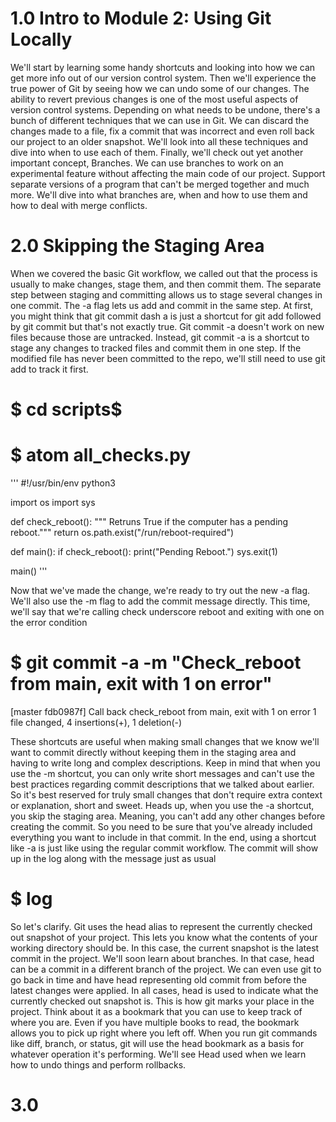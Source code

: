 # 1.0 Intro to Module 2: Using Git Locally

We'll start by learning some handy shortcuts and looking into how we can get more info out of our version control system. Then we'll experience the true power of Git by seeing how
we can undo some of our changes. The ability to revert previous changes is one of the most useful aspects of version control systems. Depending on what needs to be undone, there's 
a bunch of different techniques that we can use in Git. We can discard the changes made to a file, fix a commit that was incorrect and even roll back our project to an older 
snapshot. We'll look into all these techniques and dive into when to use each of them. Finally, we'll check out yet another important concept, Branches. We can use branches to 
work on an experimental feature without affecting the main code of our project. Support separate versions of a program that can't be merged together and much more. We'll dive 
into what branches are, when and how to use them and how to deal with merge conflicts.

# 2.0 Skipping the Staging Area
When we covered the basic Git workflow, we called out that the process is usually to make changes, stage them, and then commit them. The separate step between staging and 
committing allows us to stage several changes in one commit.
The -a flag lets us add and commit in the same step.  At first, you might think that git commit dash a is just a shortcut for git add followed by git commit but that's not exactly true. Git commit -a doesn't work on new files because those are untracked. Instead, git commit -a is a shortcut to stage any changes to tracked files and commit them in one step. If the modified file has never been committed to the repo, we'll still need to use git add to track it first.

# $ cd scripts$

# $ atom all_checks.py

'''
#!/usr/bin/env python3

import os
import sys

def check_reboot():
     """ Retruns True if the computer has a pending reboot."""
     return os.path.exist("/run/reboot-required")
     
def main():
    if check_reboot():
    print("Pending Reboot.")
    sys.exit(1)

main()
'''

Now that we've made the change, we're ready to try out the new -a flag. We'll also use the -m flag to add the commit message directly. This time, we'll say that we're calling check underscore reboot and exiting with one on the error condition


# $ git commit -a -m "Check_reboot from main, exit with 1 on error"
[master fdb0987f] Call back check_reboot from main, exit with 1 on error
1 file changed, 4 insertions(+), 1 deletion(-)

These shortcuts are useful when making small changes that we know we'll want to commit directly without keeping them in the staging area and having to write long and complex descriptions. Keep in mind that when you use the -m shortcut, you can only write short messages and can't use the best practices regarding commit descriptions that we talked about earlier. So it's best reserved for truly small changes that don't require extra context or explanation, short and sweet. Heads up, when you use the -a shortcut, you skip the staging area. Meaning, you can't add any other changes before creating the commit. So you need to be sure that you've already included everything you want to include in that commit. In the end, using a shortcut like -a is just like using the regular commit workflow. The commit will show up in the log along with the message just as usual

# $ log

So let's clarify. Git uses the head alias to represent the currently checked out snapshot of your project. This lets you know what the contents of your working directory should be. In this case, the current snapshot is the latest commit in the project. We'll soon learn about branches. In that case, head can be a commit in a different branch of the project. We can even use git to go back in time and have head representing old commit from before the latest changes were applied. In all cases, head is used to indicate what the currently checked out snapshot is. This is how git marks your place in the project. Think about it as a bookmark that you can use to keep track of where you are. Even if you have multiple books to read, the bookmark allows you to pick up right where you left off. When you run git commands like diff, branch, or status, git will use the head bookmark as a basis for whatever operation it's performing. We'll see Head used when we learn how to undo things and perform rollbacks.


# 3.0

